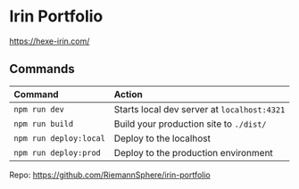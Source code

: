 # Irin Portfolio

https://hexe-irin.com/

## Commands

| Command                   | Action                                           |
| :------------------------ | :----------------------------------------------- |
| `npm run dev`             | Starts local dev server at `localhost:4321`      |
| `npm run build`           | Build your production site to `./dist/`          |
| `npm run deploy:local`    | Deploy to the localhost                          |
| `npm run deploy:prod`     | Deploy to the production environment             |

Repo: https://github.com/RiemannSphere/irin-portfolio


